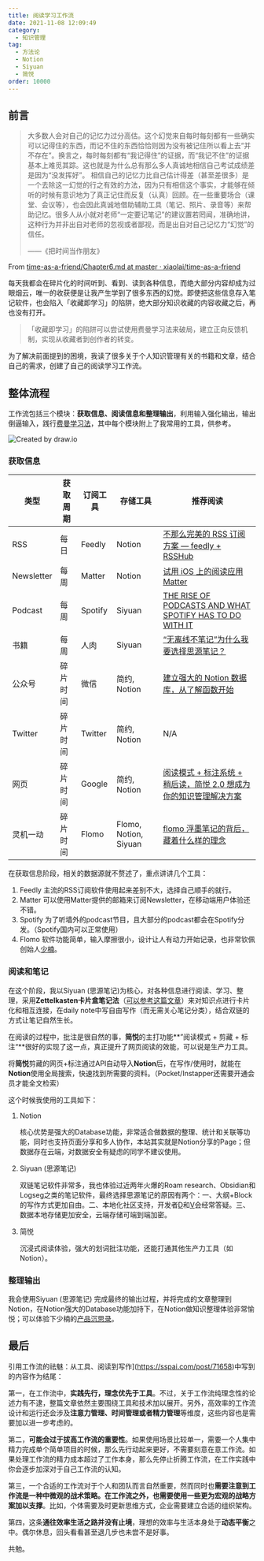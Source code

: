 ```yaml
---
title: 阅读学习工作流
date: 2021-11-08 12:09:49
category:
  - 知识管理
tag:
  - 方法论
  - Notion
  - Siyuan
  - 简悦
order: 10000
---
```


## 前言

> 大多数人会对自己的记忆力过分高估。这个幻觉来自每时每刻都有一些确实可以记得住的东西，而记不住的东西恰恰则因为没有被记住所以看上去“并不存在”。换言之，每时每刻都有“我记得住”的证据，而“我记不住”的证据基本上难觅其踪。这也就是为什么总有那么多人真诚地相信自己考试成绩差是因为“没发挥好”。
> 相信自己的记忆力比自己估计得差（甚至差很多）是一个去除这一幻觉的行之有效的方法，因为只有相信这个事实，才能够在倾听的时候有意识地为了真正记住而反复（认真）回顾。在一些重要场合（课堂、会议等），也会因此真诚地借助辅助工具（笔记、照片、录音等）来帮助记忆。很多人从小就对老师“一定要记笔记”的建议置若罔闻，准确地讲，这种行为并非出自对老师的忽视或者鄙视，而是出自对自己记忆力“幻觉”的信任。
> 
> ——《把时间当作朋友》
> 

From [time-as-a-friend/Chapter6.md at master · xiaolai/time-as-a-friend](https://github.com/xiaolai/time-as-a-friend/blob/master/Chapter6.md)

每天我都会在碎片化的时间听到、看到、读到各种信息，而绝大部分内容却成为过眼烟云，唯一的收获便是让我产生学到了很多东西的幻觉。即使把这些信息存入笔记软件，也会陷入「收藏即学习」的陷阱，绝大部分知识收藏的内容收藏之后，再也没有打开。

> 「收藏即学习」的陷阱可以尝试使用费曼学习法来破局，建立正向反馈机制，实现从收藏者到创作者的转变。

为了解决前面提到的困境，我读了很多关于个人知识管理有关的书籍和文章，结合自己的需求，创建了自己的阅读学习工作流。

## 整体流程

工作流包括三个模块：**获取信息、阅读信息和整理输出**，利用输入强化输出，输出倒逼输入，践行[费曼学习法](https://www.liaolijun.com/feynman-technique/)，其中每个模块附上了我常用的工具，供参考。

![Created by draw.io](https://cdn.jsdelivr.net/gh/MarsAuthority/sec_pic@master/uPic/2023-02/TBhwNH.jpg)


### 获取信息

| 类型       | 获取周期 | 订阅工具 | 存储工具     | 推荐阅读                |
| ---------- | -------- | -------- | ------------ | -------------------------------------------------------------------------------------------------------------------------------------------------------------------------------------------------------------------------------------------- |
| RSS        | 每日     | Feedly   | Notion       | [不那么完美的 RSS 订阅方案 — feedly + RSSHub](https://sspai.com/post/59501)                                                                                                                                                                  |
| Newsletter | 每周     | Matter   | Notion       | [试用 iOS 上的阅读应用 Matter](https://sspai.com/post/68585)                                                                                                                                                                                 |
| Podcast    | 每周     | Spotify  | Siyuan       | [THE RISE OF PODCASTS AND WHAT SPOTIFY HAS TO DO WITH IT](https://epic-tv.com/events/blog/the-rise-of-podcasts-and-what-spotify-has-to-do-with-it/#:~:text=Spotify%20uses%20podcasting%20to%20help,series%20that%20ran%20throughout%202018.) |
| 书籍       | 每周     | 人肉     | Siyuan       | [“无离线不笔记”为什么我要选择思源笔记？](https://zhuanlan.zhihu.com/p/399935581)                                                                                                                                                             |
| 公众号     | 碎片时间 | 微信     | 简约, Notion | [建立强大的 Notion 数据库，从了解函数开始](/3f1e9e5c14b24df69aa9c3b3334381f1)                                                                                                                                                                |
| Twitter           |     碎片时间     |    Twitter      |     简约, Notion         |                    N/A                                                                                                                                                                                                                          |
|     网页      |     碎片时间     |    Google     |       简约, Notion     |           [阅读模式 + 标注系统 + 稍后读，简悦 2.0 想成为你的知识管理解决方案](https://sspai.com/post/61996)                                                                                                                                                                                                                                   |
|     灵机一动       |    碎片时间      |     Flomo     |      Flomo, Notion, Siyuan        |          [flomo 浮墨笔记的背后，藏着什么样的理念](https://sspai.com/post/64009)                                                                                                                                                                                                                                    |


在获取信息阶段，相关的数据源就不赘述了，重点讲讲几个工具：

1. Feedly
    主流的RSS订阅软件使用起来差别不大，选择自己顺手的就行。
2. Matter
    可以使用Matter提供的邮箱来订阅Newsletter，在移动端用户体验还不错。
3. Spotify
    为了听墙外的podcast节目，且大部分的podcast都会在Spotify分发。（Spotify国内可以正常使用）
4. Flomo
    软件功能简单，输入摩擦很小，设计让人有动力开始记录，也非常钦佩创始人[少楠](https://www.notion.so/Plidezus-ff9bdac2b40e4ad2be23192a8c43f5fd)。
    

### 阅读和笔记

在这个阶段，我以Siyuan (思源笔记)为核心，对各种信息进行阅读、学习、整理，采用**Zettelkasten卡片盒笔记法**（[可以参考这篇文章](https://sspai.com/post/60802)）来对知识点进行卡片化和相互连接，在daily note中写自由写作（而无需关心笔记分类），结合双链的方式让笔记自然生长。

在阅读的过程中，批注是很自然的事，**简悦**的主打功能**”阅读模式 + 剪藏 + 标注“**很好的实现了这一点，真正提升了网页阅读的效能，可以说是生产力工具。

将**简悦**剪藏的网页+标注通过API自动导入**Notion**后，在写作/使用时，就能在**Notion**使用全局搜索，快速找到所需要的资料。（Pocket/Instapper还需要开通会员才能全文检索）

这个时候我使用的工具如下：

1. Notion
    
    核心优势是强大的Database功能，非常适合做数据的整理、统计和关联等功能，同时也支持页面分享和多人协作，本站其实就是Notion分享的Page；但数据存在云端，对数据安全有疑虑的同学不建议使用。
    
2. Siyuan (思源笔记)
    
    双链笔记软件非常多，我也体验过近两年火爆的Roam research、Obsidian和Logseg之类的笔记软件，最终选择思源笔记的原因有两个：一、大纲+Block的写作方式更加自由。二、本地化社区支持，开发者[D](https://github.com/88250)和[V](https://github.com/Vanessa219)会经常答疑。三、数据本地存储更加安全，云端存储可端到端加密。
    
3. 简悦
    
    沉浸式阅读体验，强大的划词批注功能，还能打通其他生产力工具（如Notion）。
    

### 整理输出

我会使用Siyuan (思源笔记) 完成最终的输出过程，并将完成的文章整理到Notion，在Notion强大的Database功能加持下，在Notion做知识整理体验非常愉悦；可以体验下少楠的[产品沉思录](https://pmthinking.com)。

## 最后

引用工作流的祛魅：从工具、阅读到写作](https://sspai.com/post/71658)中写到的内容作为结尾：

第一，在工作流中，**实践先行，理念优先于工具**。不过，关于工作流纯理念性的论述力有不逮，整篇文章依然主要围绕工具和技术加以展开。另外，高效率的工作流设计和运行还会涉及**注意力管理、时间管理或者精力管理**等维度，这些内容也是需要加以进一步考虑的。

第二，**可能会过于拔高工作流的重要性**。如果使用场景比较单一，需要一个人集中精力完成单个简单项目的时候，那么先行动起来更好，不需要刻意在意工作流。如果处理工作流的精力成本超过了工作本身，那么先停止折腾工作流，在工作实践中你会逐步加深对于自己工作流的认知。

第三，一个合适的工作流对于个人和团队而言自然重要，然而同时也**需要注意到工作流是一种中微观的战术策略。在工作流之外，也需要使用一些更为宏观的战略方案加以支撑**。比如，个体需要及时更新思维方式，企业需要建立合适的组织架构。

第四，这条**通往效率生活之路并没有止境**，理想的效率与生活本身处于**动态平衡**之中。偶尔休息，回头看看甚至退几步也未尝不是好事。

共勉。
